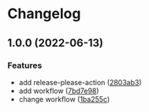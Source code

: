 # Changelog

## 1.0.0 (2022-06-13)


### Features

* add release-please-action ([2803ab3](https://github.com/davicajucaru/manifest-poc/commit/2803ab3d3b25639912cd6ec9df4b6ede88658ad3))
* add workflow ([7bd7e98](https://github.com/davicajucaru/manifest-poc/commit/7bd7e986cab3a0c85adfa0e745ec04c0f5b396a2))
* change workflow ([1ba255c](https://github.com/davicajucaru/manifest-poc/commit/1ba255ce2455cb630ad8cef742dfd97c4ab3a148))
